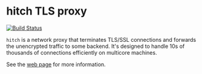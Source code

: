 hitch TLS proxy
===============

[![Build Status](https://travis-ci.org/varnish/hitch.svg?branch=master)](https://travis-ci.org/varnish/hitch)

`hitch` is a network proxy that terminates TLS/SSL connections and forwards the
unencrypted traffic to some backend. It's designed to handle 10s of thousands of
connections efficiently on multicore machines.

See the [web page](https://hitch-tls.org) for more information.



